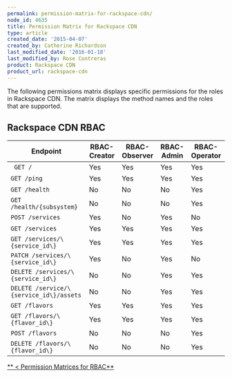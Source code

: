 ```yaml
---
permalink: permission-matrix-for-rackspace-cdn/
node_id: 4635
title: Permission Matrix for Rackspace CDN
type: article
created_date: '2015-04-07'
created_by: Catherine Richardson
last_modified_date: '2016-01-18'
last_modified_by: Rose Contreras
product: Rackspace CDN
product_url: rackspace-cdn
---
```


The following permissions matrix displays specific permissions for the roles in Rackspace CDN. The matrix displays the method names and the roles that are supported.

## Rackspace CDN RBAC

Endpoint | RBAC-Creator | RBAC-Observer | RBAC-Admin | RBAC-Operator
--- | --- | --- | --- | ---
``` GET /``` | Yes | Yes | Yes | Yes
```GET /ping``` | Yes | Yes | Yes | Yes
```GET /health``` | No | No | No | Yes
```GET /health/{subsystem}``` | No | No | No | Yes
```POST /services``` | Yes | No | Yes | No
```GET /services``` | Yes | Yes | Yes | Yes
```GET /services/\{service_id\}``` | Yes | Yes | Yes | Yes
```PATCH /services/\{service_id\}``` | Yes | No | Yes | No
```DELETE /services/\{service_id\}``` | No | No | Yes | Yes
```DELETE /service/\{service_id\}/assets``` | No | No | Yes | Yes
```GET /flavors``` | Yes | Yes | Yes | Yes
```GET /flavors/\{flavor_id\}``` | Yes | Yes | Yes | Yes
```POST /flavors``` | No | No | No | Yes
```DELETE /flavors/\{flavor_id\}``` | No | No | No | Yes

[** &lt; Permission Matrices for RBAC**](/how-to/permissions-matrix-for-role-based-access-control-rbac)
